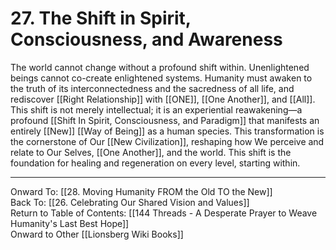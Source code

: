 # 27. The Shift in Spirit, Consciousness, and Awareness

The world cannot change without a profound shift within. Unenlightened beings cannot co-create enlightened systems. Humanity must awaken to the truth of its interconnectedness and the sacredness of all life, and rediscover [[Right Relationship]] with [[ONE]],  [[One Another]], and [[All]]. This shift is not merely intellectual; it is an experiential reawakening—a profound [[Shift In Spirit, Consciousness, and Paradigm]] that manifests an entirely [[New]] [[Way of Being]] as a human species. This transformation is the cornerstone of Our [[New Civilization]], reshaping how We perceive and relate to Our Selves, [[One Another]], and the world. This shift is the foundation for healing and regeneration on every level, starting within. 

____

Onward To: [[28. Moving Humanity FROM the Old TO the New]]  
Back To: [[26. Celebrating Our Shared Vision and Values]]  
Return to Table of Contents: [[144 Threads - A Desperate Prayer to Weave Humanity's Last Best Hope]]  
Onward to Other [[Lionsberg Wiki Books]]  
